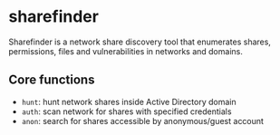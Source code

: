 # sharefinder

Sharefinder is a network share discovery tool that enumerates shares, permissions, files and vulnerabilities in networks and domains.

## Core functions

- `hunt`: hunt network shares inside Active Directory domain
- `auth`: scan network for shares with specified credentials
- `anon`: search for shares accessible by anonymous/guest account
